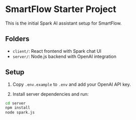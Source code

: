 # SmartFlow Starter Project

This is the initial Spark AI assistant setup for SmartFlow.

## Folders
- `client/`: React frontend with Spark chat UI
- `server/`: Node.js backend with OpenAI integration

## Setup

1. Copy `.env.example` to `.env` and add your OpenAI API key.

2. Install server dependencies and run:

```bash
cd server
npm install
node spark.js